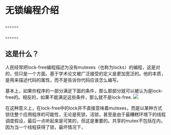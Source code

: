 # 无锁编程介绍
。。。。。。

。。。。。。
## 这是什么？
人民经常把lock-free编程描述为没有mutexes（也称为locks）的编程，这是对的，但只是一个方面。基于学术论文被广泛接受的定义是更加宽泛的。他的本质，是用来描述代码的属性，而不是告诉你代码应该怎么编写。

基本上，如果你程序的一部分满足下面的条件，那么那部分就可以被认为是lock-free的。相反的，如果不能满足这些条件，那么就不是lock-free.
![](http://preshing.com/images/its-lock-free.png)

在这种意义上，在lock-free中的lock并不直接意味着mutexes，而是以某种方式锁住整个应用程序的可能性，无论是死锁，活锁，甚至是由于最糟糕环境下的线程调度假设，最后一点听起来是可笑的，但这是重要的。共享的mutex不包括在内，因为当一个线程获得了锁，最坏情况下，